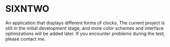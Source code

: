 # SIXNTWO
An application that displays different forms of clocks. The current project is still in the initial development stage, and more color schemes and interface optimizations will be added later. If you encounter problems during the test, please contact me.
